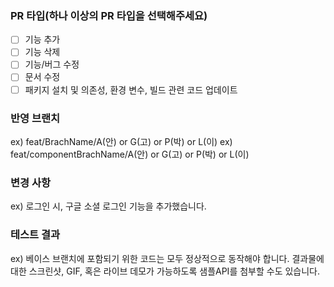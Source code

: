 ### PR 타입(하나 이상의 PR 타입을 선택해주세요)

- [ ] 기능 추가
- [ ] 기능 삭제
- [ ] 기능/버그 수정
- [ ] 문서 수정
- [ ] 패키지 설치 및 의존성, 환경 변수, 빌드 관련 코드 업데이트

### 반영 브랜치

ex) feat/BrachName/A(안) or G(고) or P(박) or L(이)
ex) feat/componentBrachName/A(안) or G(고) or P(박) or L(이)

### 변경 사항

ex) 로그인 시, 구글 소셜 로그인 기능을 추가했습니다.

### 테스트 결과

ex) 베이스 브랜치에 포함되기 위한 코드는 모두 정상적으로 동작해야 합니다. 결과물에 대한 스크린샷, GIF, 혹은 라이브 데모가 가능하도록 샘플API를 첨부할 수도 있습니다.
